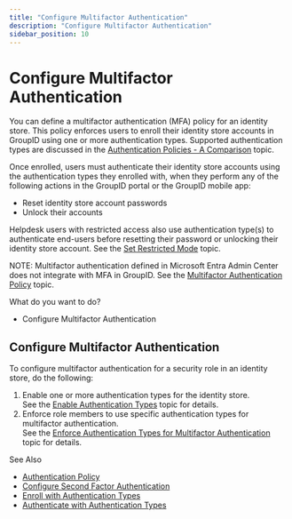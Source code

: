 ```yaml
---
title: "Configure Multifactor Authentication"
description: "Configure Multifactor Authentication"
sidebar_position: 10
---
```


# Configure Multifactor Authentication

You can define a multifactor authentication (MFA) policy for an identity store. This policy enforces
users to enroll their identity store accounts in GroupID using one or more authentication types.
Supported authentication types are discussed in the
[Authentication Policies - A Comparison](/docs/directorymanager/11.0/admincenter/authpolicy/authpolicy.md)
topic.

Once enrolled, users must authenticate their identity store accounts using the authentication types
they enrolled with, when they perform any of the following actions in the GroupID portal or the
GroupID mobile app:

- Reset identity store account passwords
- Unlock their accounts

Helpdesk users with restricted access also use authentication type(s) to authenticate end-users
before resetting their password or unlocking their identity store account. See the
[Set Restricted Mode](/docs/directorymanager/11.0/admincenter/securityrole/policy/helpdesk.md#set-restricted-mode)
topic.

NOTE: Multifactor authentication defined in Microsoft Entra Admin Center does not integrate with MFA
in GroupID. See the
[Multifactor Authentication Policy](/docs/directorymanager/11.0/admincenter/identitystore/advsentraid.md#multifactor-authentication-policy)
topic.

What do you want to do?

- Configure Multifactor Authentication

## Configure Multifactor Authentication

To configure multifactor authentication for a security role in an identity store, do the following:

1. Enable one or more authentication types for the identity store.  
   See the
   [Enable Authentication Types](/docs/directorymanager/11.0/admincenter/identitystore/configure/authtypes.md)
   topic for details.
2. Enforce role members to use specific authentication types for multifactor authentication.  
   See the
   [Enforce Authentication Types for Multifactor Authentication](/docs/directorymanager/11.0/admincenter/securityrole/policy/authentication.md#enforce-authentication-types-for-multifactor-authentication)
   topic for details.

See Also

- [Authentication Policy](/docs/directorymanager/11.0/admincenter/authpolicy/authpolicy.md)
- [Configure Second Factor Authentication](/docs/directorymanager/11.0/admincenter/authpolicy/sfa.md)
- [Enroll with Authentication Types](/docs/directorymanager/11.0/admincenter/authpolicy/enroll.md)
- [Authenticate with Authentication Types](/docs/directorymanager/11.0/admincenter/authpolicy/authenticate.md)
